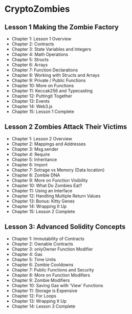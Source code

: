 # CryptoZombies

## Lesson 1 Making the Zombie Factory
+ Chapter 1: Lesson 1 Overview
+ Chapter 2: Contracts
+ Chapter 3: State Variables and Integers
+ Chapter 4: Math Operations
+ Chapter 5: Structs
+ Chapter 6: Arrays
+ Chapter 7: Function Declarations
+ Chapter 8: Working with Structs and Arrays
+ Chapter 9: Private / Public Functions
+ Chapter 10: More on Functions
+ Chapter 11: Keccak256 and Typecasting
+ Chapter 12: Puttingit Together
+ Chapter 13: Events
+ Chapter 14: Web3.js
+ Chapter 15: Lesson 1 Complete

## Lesson 2 Zombies Attack Their Victims
+ Chapter 1: Lesson 2 Overview
+ Chapter 2: Mappings and Addresses
+ Chapter 3: Msg.sender
+ Chapter 4: Require
+ Chapter 5: Inheritance
+ Chapter 6: Import
+ Chapter 7: Sotrage vs Memory (Data location)
+ Chapter 8: Zombie DNA
+ Chapter 9: More on Function Visibility
+ Chapter 10: What Do Zombies Eat?
+ Chapter 11: Using an Interface
+ Chapter 12: Handling Multiple Return Values
+ Chapter 13: Bonus: Kitty Genes
+ Chapter 14: Wrapping It Up
+ Chapter 15: Lesson 2 Complete

## Lesson 3: Advanced Solidity Concepts
+ Chapter 1: Immutability of Contracts
+ Chapter 2: Ownable Contracts
+ Chapter 3: onlyOwner Function Modifier
+ Chapter 4: Gas
+ Chapter 5: Time Units
+ Chapter 6: Zombie Cooldowns
+ Chapter 7: Public Functions and Security
+ Chapter 8: More on Function Modifiers
+ Chapter 9: Zombie Modifiers
+ Chapter 10: Saving Gas with 'View' Functions
+ Chapter 11: Storage is Expensive
+ Chapter 12: For Loops
+ Chapter 13: Wrapping It Up
+ Chapter 14: Lesson 3 Complete